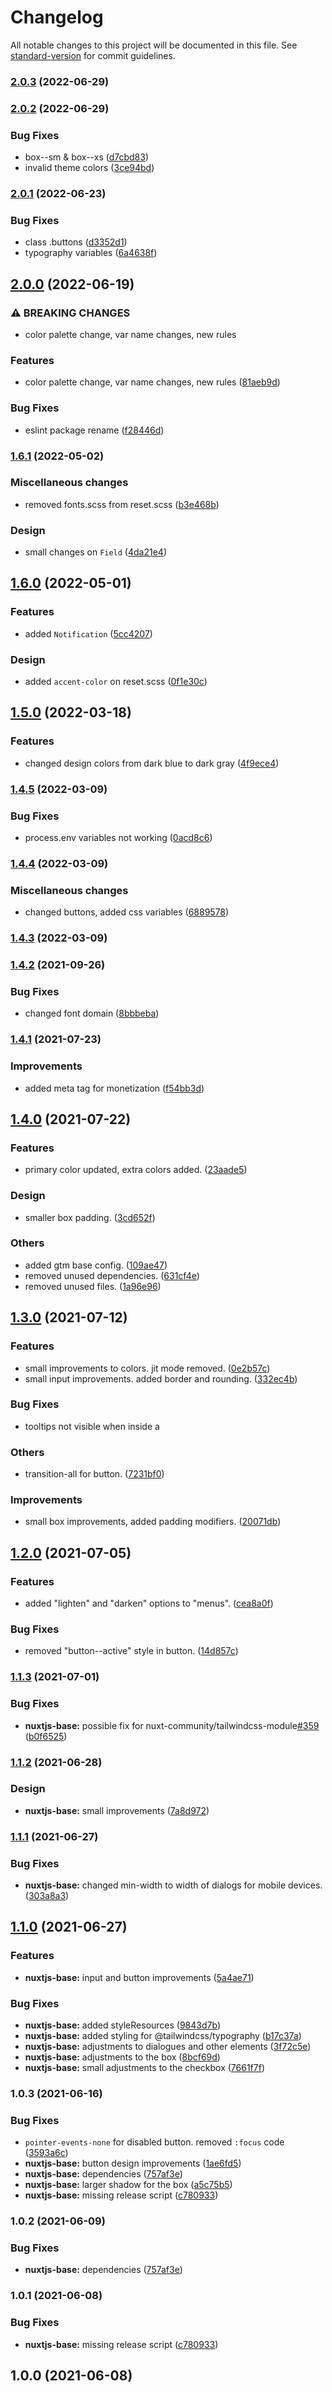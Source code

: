 # Changelog

All notable changes to this project will be documented in this file. See [standard-version](https://github.com/conventional-changelog/standard-version) for commit guidelines.

### [2.0.3](https://github.com/dreamnettech/monorepo/compare/nuxtjs-base-v2.0.2...nuxtjs-base-v2.0.3) (2022-06-29)

### [2.0.2](https://github.com/dreamnettech/monorepo/compare/nuxtjs-base-v2.0.1...nuxtjs-base-v2.0.2) (2022-06-29)


### Bug Fixes

* box--sm & box--xs ([d7cbd83](https://github.com/dreamnettech/monorepo/commit/d7cbd83668170650d9a9e6ae8e4cdf57d110c0a3))
* invalid theme colors ([3ce94bd](https://github.com/dreamnettech/monorepo/commit/3ce94bd2b5c34f1c309586bb5deb1c242995f7a5))

### [2.0.1](https://github.com/dreamnettech/monorepo/compare/nuxtjs-base-v2.0.0...nuxtjs-base-v2.0.1) (2022-06-23)


### Bug Fixes

* class .buttons ([d3352d1](https://github.com/dreamnettech/monorepo/commit/d3352d1ac7d8c8eb12f787733aa3127b96cd67b4))
* typography variables ([6a4638f](https://github.com/dreamnettech/monorepo/commit/6a4638ff1abb33f7a73709a4f108dfec7c578acc))

## [2.0.0](https://github.com/dreamnettech/monorepo/compare/nuxtjs-base-v1.6.1...nuxtjs-base-v2.0.0) (2022-06-19)


### ⚠ BREAKING CHANGES

* color palette change, var name changes, new rules

### Features

* color palette change, var name changes, new rules ([81aeb9d](https://github.com/dreamnettech/monorepo/commit/81aeb9d786e9fbc7c686bc081eebe60117d975b5))


### Bug Fixes

* eslint package rename ([f28446d](https://github.com/dreamnettech/monorepo/commit/f28446d8c65ad40f097019fd4dc5ca76d15e1777))

### [1.6.1](https://github.com/dreamnettech/monorepo/compare/nuxtjs-base-v1.6.0...nuxtjs-base-v1.6.1) (2022-05-02)


### Miscellaneous changes

* removed fonts.scss from reset.scss ([b3e468b](https://github.com/dreamnettech/monorepo/commit/b3e468bdf8bbe9ffc00a1061b0d90d7fcf5cc146))


### Design

* small changes on `Field` ([4da21e4](https://github.com/dreamnettech/monorepo/commit/4da21e4646c2e64632efa99711fc68bf07657516))

## [1.6.0](https://github.com/dreamnettech/monorepo/compare/nuxtjs-base-v1.5.0...nuxtjs-base-v1.6.0) (2022-05-01)


### Features

* added `Notification` ([5cc4207](https://github.com/dreamnettech/monorepo/commit/5cc4207e76a01d1aaed6c8c634871e3351b81f75))


### Design

* added `accent-color` on reset.scss ([0f1e30c](https://github.com/dreamnettech/monorepo/commit/0f1e30ccac9baa298b41aca3651d5e44c27132f0))

## [1.5.0](https://github.com/dreamnettech/monorepo/compare/nuxtjs-base-v1.4.5...nuxtjs-base-v1.5.0) (2022-03-18)


### Features

* changed design colors from dark blue to dark gray ([4f9ece4](https://github.com/dreamnettech/monorepo/commit/4f9ece4a5ed615aaa19c2fbe5a705cf99d33d879))

### [1.4.5](https://github.com/dreamnettech/monorepo/compare/nuxtjs-base-v1.4.4...nuxtjs-base-v1.4.5) (2022-03-09)


### Bug Fixes

* process.env variables not working ([0acd8c6](https://github.com/dreamnettech/monorepo/commit/0acd8c6da53118cc5bbe2888459d151b16a18f15))

### [1.4.4](https://github.com/dreamnettech/monorepo/compare/nuxtjs-base-v1.4.3...nuxtjs-base-v1.4.4) (2022-03-09)


### Miscellaneous changes

* changed buttons, added css variables ([6889578](https://github.com/dreamnettech/monorepo/commit/6889578f337d2a98538019fcb0361a452d878da9))

### [1.4.3](https://github.com/dreamnettech/monorepo/compare/nuxtjs-base-v1.4.2...nuxtjs-base-v1.4.3) (2022-03-09)

### [1.4.2](https://github.com/dreamnettech/monorepo/compare/nuxtjs-base-v1.4.1...nuxtjs-base-v1.4.2) (2021-09-26)


### Bug Fixes

* changed font domain ([8bbbeba](https://github.com/dreamnettech/monorepo/commit/8bbbeba7fed2fe5530ea9d2f233cc6b77a39b5de))

### [1.4.1](https://github.com/dreamnettech/monorepo/compare/nuxtjs-base-v1.4.0...nuxtjs-base-v1.4.1) (2021-07-23)


### Improvements

* added meta tag for monetization ([f54bb3d](https://github.com/dreamnettech/monorepo/commit/f54bb3d5ec8aa02b4c3491848dd5ec57dd02b00b))

## [1.4.0](https://github.com/dreamnettech/monorepo/compare/nuxtjs-base-v1.3.0...nuxtjs-base-v1.4.0) (2021-07-22)


### Features

* primary color updated, extra colors added. ([23aade5](https://github.com/dreamnettech/monorepo/commit/23aade53816e806bae77767776f02878ccb7e75b))


### Design

* smaller box padding. ([3cd652f](https://github.com/dreamnettech/monorepo/commit/3cd652f788e0abb646ee4632b7e8c7b0c6c4b76e))


### Others

* added gtm base config. ([109ae47](https://github.com/dreamnettech/monorepo/commit/109ae47c93757f812830c650760c9bef8c012698))
* removed unused dependencies. ([631cf4e](https://github.com/dreamnettech/monorepo/commit/631cf4e368dbfed4f7ea64418c509633f44d1b85))
* removed unused files. ([1a96e96](https://github.com/dreamnettech/monorepo/commit/1a96e96dedb88a0e6bb91059d54c40940096dad7))

## [1.3.0](https://github.com/dreamnettech/monorepo/compare/nuxtjs-base-v1.2.0...nuxtjs-base-v1.3.0) (2021-07-12)


### Features

* small improvements to colors. jit mode removed. ([0e2b57c](https://github.com/dreamnettech/monorepo/commit/0e2b57ced2e9df46bd6acc5da3074d69bcdbfd42))
* small input improvements. added border and rounding. ([332ec4b](https://github.com/dreamnettech/monorepo/commit/332ec4b26b5276f091c9cda867ea3ce016d27610))


### Bug Fixes

* tooltips not visible when inside a <dialog> ([b88eb08](https://github.com/dreamnettech/monorepo/commit/b88eb08aab9d82810f4c59e8be3e7be77300ca81))


### Others

* transition-all for button. ([7231bf0](https://github.com/dreamnettech/monorepo/commit/7231bf066fd1f4ca7616f7feaf4925f60b21616c))


### Improvements

* small box improvements, added padding modifiers. ([20071db](https://github.com/dreamnettech/monorepo/commit/20071db0cdf17329008864cfe4f1a90efae343ed))

## [1.2.0](https://github.com/dreamnettech/monorepo/compare/nuxtjs-base-v1.1.3...nuxtjs-base-v1.2.0) (2021-07-05)


### Features

* added "lighten" and "darken" options to "menus". ([cea8a0f](https://github.com/dreamnettech/monorepo/commit/cea8a0ff7b73f58662145dd2e316cba7c9161993))


### Bug Fixes

* removed "button--active" style in button. ([14d857c](https://github.com/dreamnettech/monorepo/commit/14d857c3063d013a0c562c97aaeba253413f2934))

### [1.1.3](https://github.com/dreamnettech/monorepo/compare/nuxtjs-base-v1.1.2...nuxtjs-base-v1.1.3) (2021-07-01)


### Bug Fixes

* **nuxtjs-base:** possible fix for nuxt-community/tailwindcss-module[#359](https://github.com/nuxt-community/tailwindcss-module/issues/359) ([b0f6525](https://github.com/dreamnettech/monorepo/commit/b0f6525158b88f0b3b8f0dcd04e9316e8af60000))

### [1.1.2](https://github.com/dreamnettech/monorepo/compare/nuxtjs-base-v1.1.1...nuxtjs-base-v1.1.2) (2021-06-28)


### Design

* **nuxtjs-base:** small improvements ([7a8d972](https://github.com/dreamnettech/monorepo/commit/7a8d972f4413d11c525cc095b6818f6c35163834))

### [1.1.1](https://github.com/dreamnettech/monorepo/compare/nuxtjs-base-v1.1.0...nuxtjs-base-v1.1.1) (2021-06-27)


### Bug Fixes

* **nuxtjs-base:** changed min-width to width of dialogs for mobile devices. ([303a8a3](https://github.com/dreamnettech/monorepo/commit/303a8a3ed3c230ba914769c6046514f8ec6c1072))

## [1.1.0](https://github.com/dreamnettech/monorepo/compare/nuxtjs-base-v1.0.3...nuxtjs-base-v1.1.0) (2021-06-27)


### Features

* **nuxtjs-base:** input and button improvements ([5a4ae71](https://github.com/dreamnettech/monorepo/commit/5a4ae719e90d0591195573ccf4f8ba52ee7a002d))


### Bug Fixes

* **nuxtjs-base:** added styleResources ([9843d7b](https://github.com/dreamnettech/monorepo/commit/9843d7bc30fc85ffe1b91acb364cb78bec1ba1b0))
* **nuxtjs-base:** added styling for @tailwindcss/typography ([b17c37a](https://github.com/dreamnettech/monorepo/commit/b17c37a7c999d1228d55989ef3ace549a6542e8d))
* **nuxtjs-base:** adjustments to dialogues and other elements ([3f72c5e](https://github.com/dreamnettech/monorepo/commit/3f72c5e0be729c01a28d6d20eca18568e809211b))
* **nuxtjs-base:** adjustments to the box ([8bcf69d](https://github.com/dreamnettech/monorepo/commit/8bcf69d68c83edcf2c0ada4e8f77e31f2fd58055))
* **nuxtjs-base:** small adjustments to the checkbox ([7661f7f](https://github.com/dreamnettech/monorepo/commit/7661f7fe75860ffc9bb7be928a36cae3386e298d))

### 1.0.3 (2021-06-16)


### Bug Fixes

* `pointer-events-none` for disabled button. removed `:focus` code ([3593a6c](https://github.com/dreamnettech/monorepo/commit/3593a6c43966c7e517d3a3bdd06363f0eb45abc4))
* **nuxtjs-base:** button design improvements ([1ae6fd5](https://github.com/dreamnettech/monorepo/commit/1ae6fd57175b937c7374f88b855ea4697900d372))
* **nuxtjs-base:** dependencies ([757af3e](https://github.com/dreamnettech/monorepo/commit/757af3e7ccf4da87afc4241dd74abda02908da4e))
* **nuxtjs-base:** larger shadow for the box ([a5c75b5](https://github.com/dreamnettech/monorepo/commit/a5c75b54a65a759283671ba3f5ccce7d12d92fd4))
* **nuxtjs-base:** missing release script ([c780933](https://github.com/dreamnettech/monorepo/commit/c7809332e95d647c41280b6706acdf0bcdb65be9))

### 1.0.2 (2021-06-09)


### Bug Fixes

* **nuxtjs-base:** dependencies ([757af3e](https://github.com/dreamnettech/monorepo/commit/757af3e7ccf4da87afc4241dd74abda02908da4e))

### 1.0.1 (2021-06-08)


### Bug Fixes

* **nuxtjs-base:** missing release script ([c780933](https://github.com/dreamnettech/monorepo/commit/c7809332e95d647c41280b6706acdf0bcdb65be9))

## 1.0.0 (2021-06-08)
